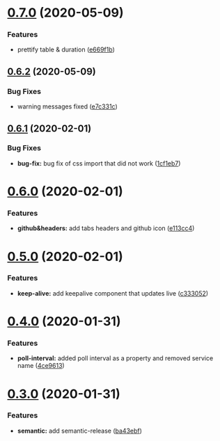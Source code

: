 # [0.7.0](https://github.com/yarinvak/graphql-vision-react-dashboard/compare/v0.6.2...v0.7.0) (2020-05-09)


### Features

* prettify table & duration ([e669f1b](https://github.com/yarinvak/graphql-vision-react-dashboard/commit/e669f1b7c17e666eeda40d720c2189cce1fc3154))

## [0.6.2](https://github.com/yarinvak/graphql-vision-react-dashboard/compare/v0.6.1...v0.6.2) (2020-05-09)


### Bug Fixes

* warning messages fixed ([e7c331c](https://github.com/yarinvak/graphql-vision-react-dashboard/commit/e7c331ce6a5b2d93e506b486ed88f9ab72abc53a))

## [0.6.1](https://github.com/yarinvak/graphql-vision-react-dashboard/compare/v0.6.0...v0.6.1) (2020-02-01)


### Bug Fixes

* **bug-fix:** bug fix of css import that did not work ([1cf1eb7](https://github.com/yarinvak/graphql-vision-react-dashboard/commit/1cf1eb7d327899fa85dc3a33526c08a7bf207e5d))

# [0.6.0](https://github.com/yarinvak/graphql-vision-react-dashboard/compare/v0.5.0...v0.6.0) (2020-02-01)


### Features

* **github&headers:** add tabs headers and github icon ([e113cc4](https://github.com/yarinvak/graphql-vision-react-dashboard/commit/e113cc4d3f726249215990c441d4cd3b4b1a3db3))

# [0.5.0](https://github.com/yarinvak/graphql-vision-react-dashboard/compare/v0.4.0...v0.5.0) (2020-02-01)


### Features

* **keep-alive:** add keepalive component that updates live ([c333052](https://github.com/yarinvak/graphql-vision-react-dashboard/commit/c333052afe72104dc80d8bfd627d94b1dd37bc8c))

# [0.4.0](https://github.com/yarinvak/graphql-vision-react-dashboard/compare/v0.3.0...v0.4.0) (2020-01-31)


### Features

* **poll-interval:** added poll interval as a property and removed service name ([4ce9613](https://github.com/yarinvak/graphql-vision-react-dashboard/commit/4ce9613532462850aa18b428c0c73515c21c7cd9))

# [0.3.0](https://github.com/yarinvak/graphql-vision-react-dashboard/compare/v0.2.0...v0.3.0) (2020-01-31)


### Features

* **semantic:** add semantic-release ([ba43ebf](https://github.com/yarinvak/graphql-vision-react-dashboard/commit/ba43ebf206483d1bd23fc01e91571f62f1f71ce8))
